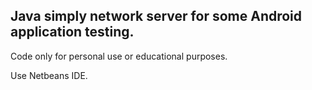 ## Java simply network server for some Android application testing.

Code only for personal use or educational purposes.

Use Netbeans IDE.
